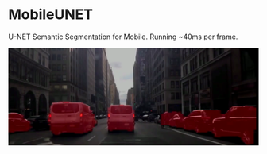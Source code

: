 # MobileUNET
U-NET Semantic Segmentation for Mobile. Running ~40ms per frame.

<img src="MobileUNET_example.png" width="750">
